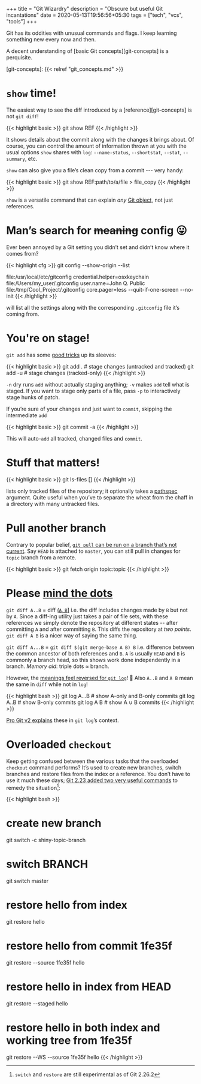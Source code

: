 +++
title = "Git Wizardry"
description = "Obscure but useful Git incantations"
date = 2020-05-13T19:56:56+05:30
tags = ["tech", "vcs", "tools"]
+++

Git has its oddities with unusual commands and flags.  I keep learning something new every now and then.

A decent understanding of [basic Git concepts][git-concepts] is a perquisite.

[git-concepts]: {{< relref "git_concepts.md" >}}

# `show` time!

The easiest way to see the diff introduced by a [reference][git-concepts] is not `git diff`!

{{< highlight basic >}}
git show REF
{{< /highlight >}}

It shows details about the commit along with the changes it brings about.  Of course, you can control the amount of information thrown at you with the usual options `show` shares with `log`: `--name-status`, `--shortstat`, `--stat`, `--summary`, etc.

`show` can also give you a file’s clean copy from a commit --- very handy:

{{< highlight basic >}}
git show REF:path/to/a/file > file_copy
{{< /highlight >}}

`show` is a versatile command that can explain _any_ [Git object][git-object], not just references.

[git-object]: https://git-scm.com/book/en/v2/Git-Internals-Git-Objects

# Man’s search for ~~meaning~~ config 😛

Ever been annoyed by a Git setting you didn’t set and didn’t know where it comes from?

{{< highlight cfg >}}
git config --show-origin  --list

file:/usr/local/etc/gitconfig       credential.helper=osxkeychain
file:/Users/my_user/.gitconfig      user.name=John Q. Public
file:/tmp/Cool_Project/.gitconfig   core.pager=less --quit-if-one-screen --no-init
{{< /highlight >}}

will list all the settings along with the corresponding `.gitconfig` file it’s coming from.

# You're on stage!

`git add` has some [good tricks][git-add-variations] up its sleeves:

{{< highlight basic >}}
git add .    # stage changes (untracked and tracked)
git add -u   # stage changes (tracked-only)
{{< /highlight >}}

`-n` dry runs `add` without actually staging anything; `-v` makes `add` tell what is staged.  If you want to stage only parts of a file, pass `-p` to interactively stage hunks of patch.

If you’re sure of your changes and just want to `commit`, skipping the intermediate `add`

{{< highlight basic >}}
git commit -a
{{< /highlight >}}

This will auto-`add` all tracked, changed files and `commit`.

[git-add-variations]: https://stackoverflow.com/q/572549/183120

# Stuff that matters!

{{< highlight basic >}}
git ls-files [<pathspec>]
{{< /highlight >}}

lists only tracked files of the repository; it optionally takes a [pathspec][] argument.  Quite useful when you’ve to separate the wheat from the chaff in a directory with many untracked files.

[pathspec]: https://stackoverflow.com/q/27711924/183120

# Pull another branch

Contrary to popular belief, [`git pull` can be run on a branch that’s not current][pull-non-HEAD].  Say `HEAD` is attached to `master`, you can still pull in changes for `topic` branch from a remote.

{{< highlight basic >}}
git fetch origin topic:topic
{{< /highlight >}}

[pull-non-HEAD]: https://stackoverflow.com/a/42902058/183120

# Please [mind the dots][mind-gap]

`git diff A..B` = diff [(`A`, `B`\]][intervals] i.e. the diff includes changes made by `B` but not by `A`.  Since a diff-ing utility just takes a pair of file sets, with these references we simply denote the repository at different states -- after committing `A` and after committing `B`.  This diffs the repository at _two points_.  `git diff A B` is a nicer way of saying the same thing.

`git diff A...B` = `git diff $(git merge-base A B) B` i.e. difference between the common ancestor of both references and `B`.  `A` is usually `HEAD` and `B` is commonly a branch head, so this shows work done independently in a branch.  _Memory aid_: triple dots ≈ branch.

However, the [meanings feel reversed for `git log`][log-dots]! 🤦 Also `A..B` and `A B` mean the same in `diff` while not in `log`!

{{< highlight bash >}}
git log A...B  # show A-only and B-only commits
git log A..B   # show B-only commits
git log A B    # show A ∪ B commits
{{< /highlight >}}

[Pro Git v2 explains][pro-git-log] these in `git log`’s context.

[pro-git-log]: https://git-scm.com/book/en/v2/Git-Tools-Revision-Selection

# Overloaded `checkout`

Keep getting confused between the various tasks that the overloaded `checkout` command performs?  It’s used to create new branches, switch branches and restore files from the index or a reference.  You don’t have to use it much these days; [Git 2.23 added two very useful commands][switch-restore-release] to remedy the situation[^1]:

{{< highlight bash >}}
# create new branch
git switch -c shiny-topic-branch

# switch BRANCH
git switch master

# restore hello from index
git restore hello

# restore hello from commit 1fe35f
git restore --source 1fe35f hello

# restore hello in index from HEAD
git restore --staged hello

# restore hello in both index and working tree from 1fe35f
git restore --WS --source 1fe35f hello
{{< /highlight >}}


[mind-gap]: https://en.wikipedia.org/wiki/Mind_the_gap
[intervals]: https://en.wikipedia.org/wiki/Interval_(mathematics)#Including_or_excluding_endpoints
[log-dots]: https://stackoverflow.com/a/7256391/183120
[switch-restore-release]: https://hub.packtpub.com/git-2-23-released-with-two-new-commands-git-switch-and-git-restore-a-new-tutorial-and-much-more/

[^1]: `switch` and `restore` are still experimental as of Git 2.26.2
